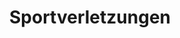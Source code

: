 ---
type: "pages"
layout: "list"
title: "Sportverletzungen"
url: "/de/sportverletzungen"
automatic_translate: "no"
partial: "accordion-inline.html"
---